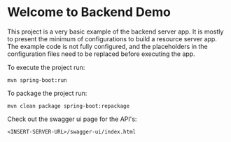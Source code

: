 # Welcome to Backend Demo

This project is a very basic example of the backend server app.
It is mostly to present the minimum of configurations to build a resource server app.
The example code is not fully configured, and the placeholders in the configuration files need to be replaced before executing the app.

To execute the project run:
```
mvn spring-boot:run
```
To package the project run:
```
mvn clean package spring-boot:repackage
```


Check out the swagger ui page for the API's:
```
<INSERT-SERVER-URL>/swagger-ui/index.html
```
